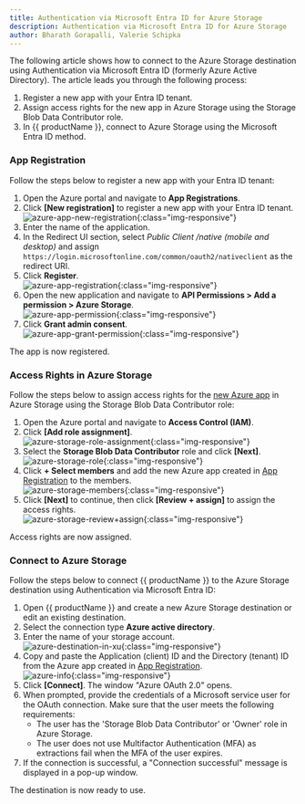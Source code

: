 ```yaml
---
title: Authentication via Microsoft Entra ID for Azure Storage
description: Authentication via Microsoft Entra ID for Azure Storage
author: Bharath Gorapalli, Valerie Schipka
---
```


The following article shows how to connect to the Azure Storage destination using Authentication via Microsoft Entra ID (formerly Azure Active Directory).
The article leads you through the following process:

1. Register a new app with your Entra ID tenant.
2. Assign access rights for the new app in Azure Storage using the Storage Blob Data Contributor role.
3. In {{ productName }}, connect to Azure Storage using the Microsoft Entra ID method.

### App Registration

Follow the steps below to register a new app with your Entra ID tenant:

1. Open the Azure portal and navigate to **App Registrations**.
2. Click **[New registration]** to register a new app with your Entra ID tenant. <br>
![azure-app-new-registration](../assets/images/articles/xu/azure-storage/azure-app-new-registration.png){:class="img-responsive"}
3. Enter the name of the application.
4. In the Redirect UI section, select *Public Client /native (mobile and desktop)* and assign `https://login.microsoftonline.com/common/oauth2/nativeclient` as the redirect URI.
5. Click **Register**.<br>
![azure-app-registration](../assets/images/articles/xu/azure-storage/azure-app-registration.png){:class="img-responsive"}
6. Open the new application and navigate to **API Permissions > Add a permission > Azure Storage**.<br>
![azure-app-permission](../assets/images/articles/xu/azure-storage/azure-app-permission.png){:class="img-responsive"}
7. Click **Grant admin consent**.<br>
![azure-app-grant-permission](../assets/images/articles/xu/azure-storage/azure-app-grant-permission.png){:class="img-responsive"}

The app is now registered.

### Access Rights in Azure Storage

Follow the steps below to assign access rights for the [new Azure app](#app-registration) in Azure Storage using the Storage Blob Data Contributor role:

1. Open the Azure portal and navigate to **Access Control (IAM)**. 
2. Click **[Add role assignment]**.<br>
![azure-storage-role-assignment](../assets/images/articles/xu/azure-storage/azure-storage-role-assignment.png){:class="img-responsive"}
3. Select the **Storage Blob Data Contributor** role and click **[Next]**. <br>
![azure-storage-role](../assets/images/articles/xu/azure-storage/azure-storage-role.png){:class="img-responsive"}
4. Click **+ Select members** and add the new Azure app created in [App Registration](#app-registration) to the members.<br>
![azure-storage-members](../assets/images/articles/xu/azure-storage/azure-storage-members.png){:class="img-responsive"}
5. Click **[Next]** to continue, then click **[Review + assign]** to assign the access rights.<br>
![azure-storage-review+assign](../assets/images/articles/xu/azure-storage/azure-storage-review+assign.png){:class="img-responsive"}

Access rights are now assigned.

### Connect to Azure Storage

Follow the steps below to connect {{ productName }} to the Azure Storage destination using Authentication via Microsoft Entra ID:

1. Open {{ productName }} and create a new Azure Storage destination or edit an existing destination.
2. Select the connection type **Azure active directory**. 
3. Enter the name of your storage account.<br>
![azure-destination-in-xu](../assets/images/articles/xu/azure-storage/azure-destination-in-xu.png){:class="img-responsive"}
4. Copy and paste the Application (client) ID and the Directory (tenant) ID from the Azure app created in [App Registration](#app-registration).<br>
![azure-info](../assets/images/articles/xu/azure-storage/azure-info.png){:class="img-responsive"}
5. Click **[Connect]**. The window "Azure OAuth 2.0" opens.
6. When prompted, provide the credentials of a Microsoft service user for the OAuth connection. 
Make sure that the user meets the following requirements:
	- The user has the 'Storage Blob Data Contributor' or 'Owner' role in Azure Storage.
	- The user does not use Multifactor Authentication (MFA) as extractions fail when the MFA of the user expires.
8. If the connection is successful, a "Connection successful" message is displayed in a pop-up window.

The destination is now ready to use.